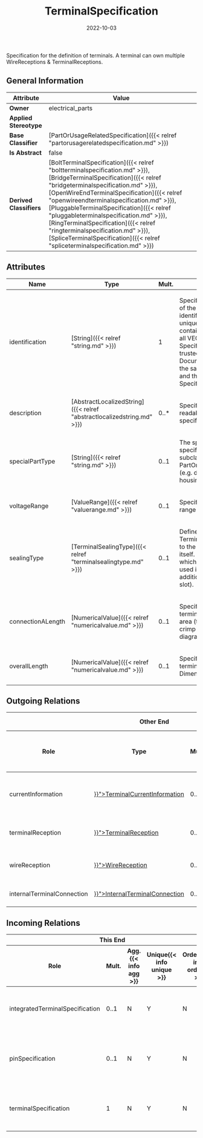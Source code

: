 ﻿---
title: TerminalSpecification
toc: false
type: specs
date: "2022-10-03"
draft: false
specification: VEC
version: 2.0.1
documentType: "Recommendation"
elementType: Class
classes:
  - TerminalSpecification
menu_name: vec-2.0.1
---
<p>Specification for the definition of terminals. A terminal can own multiple WireReceptions &amp; TerminalReceptions. </p>

## General Information

| Attribute               | Value |
|-------------------------|-------|
| **Owner**               | electrical_parts |
| **Applied Stereotype**  |   |
| **Base Classifier**     | [PartOrUsageRelatedSpecification]({{< relref "partorusagerelatedspecification.md" >}})<br/>  |
| **Is Abstract**         | false |
| **Derived Classifiers** | [BoltTerminalSpecification]({{< relref "boltterminalspecification.md" >}}), [BridgeTerminalSpecification]({{< relref "bridgeterminalspecification.md" >}}), [OpenWireEndTerminalSpecification]({{< relref "openwireendterminalspecification.md" >}}), [PluggableTerminalSpecification]({{< relref "pluggableterminalspecification.md" >}}), [RingTerminalSpecification]({{< relref "ringterminalspecification.md" >}}), [SpliceTerminalSpecification]({{< relref "spliceterminalspecification.md" >}}) |

## Attributes
|  Name  |  Type  |  Mult.  |  Description  |  Owning Classifier  |
|--------|--------|---------|---------------|--------------|
|identification| [String]({{< relref "string.md" >}}) | 1 | <p> Specifies a unique identification of the specification. The identification is guaranteed to be unique within the document containing the specification. For all VEC-documents a Specification-instance can be trusted to be identical if the DocumentVersion-instance is the same (see DocumentVersion) and the identification of the Specification is the same.      </p> | [Specification]({{< relref "specification.md" >}}) |
|description| [AbstractLocalizedString]({{< relref "abstractlocalizedstring.md" >}}) | 0..* | <p> Specifies additional, human readable information about the specification.      </p> | [Specification]({{< relref "specification.md" >}}) |
|specialPartType| [String]({{< relref "string.md" >}}) | 0..1 | <p>The specialPartType allows the specification of subclassifications for a PartOrUsageRelatedSpecification (e.g. different types of connector housings).  </p> | [PartOrUsageRelatedSpecification]({{< relref "partorusagerelatedspecification.md" >}}) |
|voltageRange| [ValueRange]({{< relref "valuerange.md" >}}) | 0..1 | <p> Specifies the allowed voltage range for the connector housing.      </p> | [TerminalSpecification]({{< relref "terminalspecification.md" >}}) |
|sealingType| [TerminalSealingType]({{< relref "terminalsealingtype.md" >}}) | 0..1 | <p> Defines the <i>SealingType</i> of the Terminal. This type always refers to the sealing of the terminal itself. However, even a terminal which is not sealable can be used in sealed locations with additional measures (e.g. on the slot).        </p> | [TerminalSpecification]({{< relref "terminalspecification.md" >}}) |
|connectionALength| [NumericalValue]({{< relref "numericalvalue.md" >}}) | 0..1 | <p> Specifies the length of the terminal between the contact area (terminal reception) and the crimp are (wire reception, see diagram &quot;Terminal Dimensions&quot;).      </p> | [TerminalSpecification]({{< relref "terminalspecification.md" >}}) |
|overallLength| [NumericalValue]({{< relref "numericalvalue.md" >}}) | 0..1 | <p> Specifies the overall length the terminal (see diagram &quot;Terminal Dimensions&quot;).      </p> | [TerminalSpecification]({{< relref "terminalspecification.md" >}}) |

## Outgoing Relations
<table>
    <thead>
        <tr>
           <th colspan="6">Other End</th>
           <th colspan="1">This End</th>
           <th colspan="1">General</th>
        </tr>
        <tr>
           <th>Role</th>
           <th>Type</th>
           <th>Mult.</th>
           <th>Agg.{{< info agg >}}</th>
           <th>Unique{{< info unique >}}</th>
           <th>Ordered{{< info ordered >}}</th>
           <th>Mult.</th>
           <th>Description</th>
        </tr>
    <thead>
    <tbody>
    <tr>
        <td>currentInformation</td>
        <td><a href="{{< relref "terminalcurrentinformation.md" >}}">TerminalCurrentInformation</a></td>
        <td>0..*</td>
        <td>Y</td>
        <td>Y</td>
        <td>N</td>
        <td>1</td>
        <td><p> Specifies the <i>TerminalCurrentInformation</i> that is applicable for the terminal.      </p></td>
    </tr>
    <tr>
        <td>terminalReception</td>
        <td><a href="{{< relref "terminalreception.md" >}}">TerminalReception</a></td>
        <td>0..*</td>
        <td>Y</td>
        <td>Y</td>
        <td>N</td>
        <td>1</td>
        <td>Specifies the TerminalReceptions of the terminal described by the TerminalSpecification.</td>
    </tr>
    <tr>
        <td>wireReception</td>
        <td><a href="{{< relref "wirereception.md" >}}">WireReception</a></td>
        <td>0..*</td>
        <td>Y</td>
        <td>Y</td>
        <td>N</td>
        <td>1</td>
        <td>Specifies the WireReceptions of the terminal described by the TerminalSpecification.</td>
    </tr>
    <tr>
        <td>internalTerminalConnection</td>
        <td><a href="{{< relref "internalterminalconnection.md" >}}">InternalTerminalConnection</a></td>
        <td>0..*</td>
        <td>Y</td>
        <td>Y</td>
        <td>N</td>
        <td>1</td>
        <td>Specifies the InternalTerminalConnections of the terminal.</td>
    </tr>
    </tbody>
</table>

##  Incoming Relations
<table>
    <thead>
        <tr>
           <th colspan="5">This End</th>
           <th colspan="2">Other End</th>
           <th colspan="1">General</th>
        </tr>
        <tr>
           <th>Role</th>
           <th>Mult.</th>
           <th>Agg.{{< info agg >}}</th>
           <th>Unique{{< info unique >}}</th>
           <th>Ordered{{< info ordered >}}</th>
           <th>Type</th>
           <th>Mult.</th>
           <th>Description</th>
        </tr>
    <thead>
    <tbody>
    <tr>
        <td>integratedTerminalSpecification</td>
        <td>0..1</td>
        <td>N</td>
        <td>Y</td>
        <td>N</td>
        <td><a href="{{< relref "cavity.md" >}}">Cavity</a></td>
        <td></td>
        <td><p> Specifies the terminal, if the cavity has an integrated terminal (e.g. an IDC).      </p></td>
    </tr>
    <tr>
        <td>pinSpecification</td>
        <td>0..1</td>
        <td>N</td>
        <td>Y</td>
        <td>N</td>
        <td><a href="{{< relref "pincomponent.md" >}}">PinComponent</a></td>
        <td>0..*</td>
        <td>References the TerminalSpecification describing the electrical connectivity aspect of the PinComponent.  (see KBLFRM-300)</td>
    </tr>
    <tr>
        <td>terminalSpecification</td>
        <td>1</td>
        <td>N</td>
        <td>Y</td>
        <td>N</td>
        <td><a href="{{< relref "terminalrole.md" >}}">TerminalRole</a></td>
        <td>0..*</td>
        <td><p> &#160;References the <i>TerminalSpecification</i> that is instanced by this <i>TerminalRole.</i>      </p></td>
    </tr>
    </tbody>
</table>



